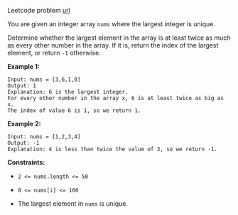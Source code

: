 Leetcode problem [url](https://leetcode.com/problems/largest-number-at-least-twice-of-others)


You are given an integer array `nums` where the largest integer is unique.

Determine whether the largest element in the array is at least twice as much as every other number in the array. If it is, return the index of the largest element, or return `-1` otherwise.

**Example 1:**
```
Input: nums = [3,6,1,0]
Output: 1
Explanation: 6 is the largest integer.
For every other number in the array x, 6 is at least twice as big as x.
The index of value 6 is 1, so we return 1.
```

**Example 2:**
```
Input: nums = [1,2,3,4]
Output: -1
Explanation: 4 is less than twice the value of 3, so we return -1.
```

**Constraints:**
- `2 <= nums.length <= 50`

- `0 <= nums[i] <= 100`

- The largest element in `nums` is unique.